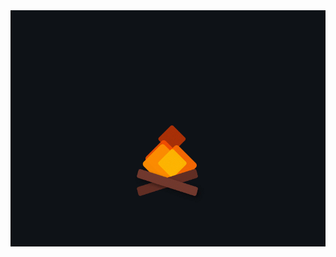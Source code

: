 <div align="center">
    <img src="https://github.com/NasreddineAnani/NasreddineAnani/blob/master/Fire-Loader.gif?sanitize=true">
</div>

